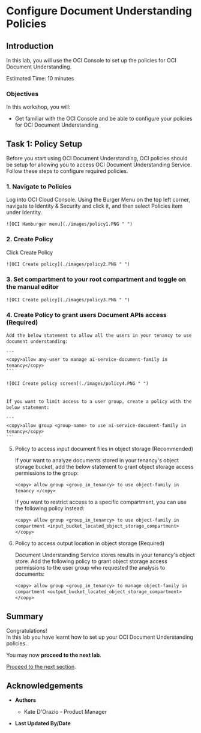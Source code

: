 # Configure Document Understanding Policies

## Introduction

In this lab, you will use the OCI Console to set up the policies for OCI Document Understanding.

Estimated Time: 10 minutes


### Objectives

In this workshop, you will:

* Get familiar with the OCI Console and be able to configure your policies for OCI Document Understanding

## **Task 1:** Policy Setup
Before you start using OCI Document Understanding, OCI policies should be setup for allowing you to access OCI Document Understanding Service. Follow these steps to configure required policies.

### 1. Navigate to Policies

  Log into OCI Cloud Console. Using the Burger Menu on the top left corner, navigate to Identity & Security and click it, and then select Policies item under Identity.

    ![OCI Hamburger menu](./images/policy1.PNG " ")


### 2. Create Policy

  Click Create Policy

    ![OCI Create policy](./images/policy2.PNG " ")


### 3. Set compartment to your root compartment and toggle on the manual editor

    ![OCI Create policy](./images/policy3.PNG " ")

### 4. Create Policy to grant users Document APIs access (Required)

    Add the below statement to allow all the users in your tenancy to use document understanding:

    ```
    <copy>allow any-user to manage ai-service-document-family in tenancy</copy>
    ```

    ![OCI Create policy screen](./images/policy4.PNG " ")


    If you want to limit access to a user group, create a policy with the below statement:

    ```
    <copy>allow group <group-name> to use ai-service-document-family in tenancy</copy>
    ```

5. Policy to access input document files in object storage (Recommended)

    If your want to analyze documents stored in your tenancy's object storage bucket, add the below statement to grant object storage access permissions to the group:

    ```
    <copy> allow group <group_in_tenancy> to use object-family in tenancy </copy>
    ```
    
    If you want to restrict access to a specific compartment, you can use the following policy instead: 

    ```
    <copy> allow group <group_in_tenancy> to use object-family in compartment <input_bucket_located_object_storage_compartment> </copy>
    ```

6. Policy to access output location in object storage (Required)

    Document Understanding Service stores results in your tenancy's object store. Add the following policy to grant object storage access permissions to the user group who requested the analysis to documents:

    ```
    <copy> allow group <group_in_tenancy> to manage object-family in compartment <output_bucket_located_object_storage_compartment> </copy>
    ```
## **Summary**

Congratulations! </br>
In this lab you have learnt how to set up your OCI Document Understanding policies.

You may now **proceed to the next lab**.

[Proceed to the next section](#next).

## Acknowledgements
* **Authors**
    * Kate D'Orazio - Product Manager


* **Last Updated By/Date**
